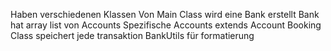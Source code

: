 Haben verschiedenen Klassen
Von Main Class wird eine Bank erstellt
Bank hat array list von Accounts
Spezifische Accounts extends Account
Booking Class speichert jede transaktion
BankUtils für formatierung